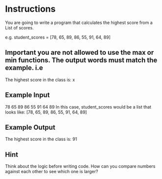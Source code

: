 # Instructions
You are going to write a program that calculates the highest score from a List of scores.

e.g. student_scores = [78, 65, 89, 86, 55, 91, 64, 89]

## Important you are not allowed to use the max or min functions. The output words must match the example. i.e

The highest score in the class is: x

## Example Input
78 65 89 86 55 91 64 89
In this case, student_scores would be a list that looks like: [78, 65, 89, 86, 55, 91, 64, 89]

## Example Output
The highest score in the class is: 91

## Hint
Think about the logic before writing code. How can you compare numbers against each other to see which one is larger?